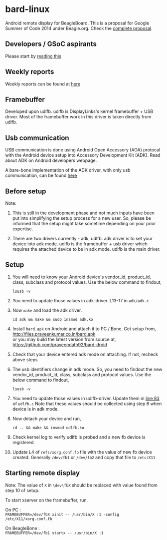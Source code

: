 bard-linux
=========================
Android remote display for BeagleBoard. This is a proposal 
for Google Summer of Code 2014 under Beagle.org. Check the [complete proposal][1].

Developers / GSoC aspirants
-----------------------------
Please start by [reading this][2]


Weekly reports
-------------------
Weekly reports can be found at [here][3]


Framebuffer
-------------------
Developed upon udlfb. udlfb is DisplayLinks's kernel framebuffer + USB driver. 
Most of the framebuffer work in this driver is taken directly from udlfb.


Usb communication
-------------------
USB communication is done using Android Open Accessory (AOA) protocal with the
Android device setup into Accessory Development Kit (ADK). Read about ADK on 
Android developers webpage. 

A bare-bone implementation of the ADK driver, with only usb communication, can 
be found [here][4]


Before setup
-------------------
Note: <br/>

1. This is still in the development phase and not much inputs have been put into simplifying 
the setup process for a new user. So, please be informed that the setup might take sometime 
depending on your prior expertise.

2. There are two drivers currently - adk, udlfb. adk driver is to set your device
into adk mode. udlfb is the framebuffer + usb driver which requires the attached
device to be in adk mode. udlfb is the main driver.


Setup
-------------------

1. You will need to know your Android device's vendor_id, product_id, class, subclass
and protocol values. Use the below command to findout,
   
    ```lsusb -v```

2. You need to update those values in adk-driver. L13-17 in ```adk/adk.c```

3. Now ```make``` and load the adk driver.

    ```cd adk && make && sudo insmod adk.ko```

4. Install ```bard.apk``` on Android and attach it to PC / Bone. Get setup from, <br/>
   <http://files.praveenkumar.co.in/bard.apk> <br/>
or you may build the latest version from source at, <br/>
<https://github.com/praveendath92/bard-droid>

5. Check that your device entered adk mode on attaching. If not, recheck above steps

6. The usb identifiers change in adk mode. So, you need to findout the new vendor_id, 
product_id, class, subclass and protocol values. Use the below command to findout,

    ```lsusb -v```
    
7. You need to update those values in udlfb-driver. Update them in [line 83][5] of ```udlfb.c``` Note
that these values should be collected using step 6 when device is in adk mode.

8. Now detach your device and run,

    ```cd .. && make && insmod udlfb.ko```
    
9. Check kernel log to verify udlfb is probed and a new fb device is registered.

10. Update L4 of ```refs/xorg.conf.fb``` file with the value of new fb device created. 
Generally ```/dev/fb1``` or ```/dev/fb2``` and copy that file to ```/etc/X11```


Starting remote display
-----------------------

Note: The value of ```X``` in ```\dev\fbX``` should be replaced with value found
from step 10 of setup.<br/>

To start xserver on the framebuffer, run, <br/>

On PC :<br/>
```FRAMEBUFFER=/dev/fbX xinit -- /usr/bin/X :1 -config /etc/X11/xorg.conf.fb```
    
On BeagleBone :<br/>
```FRAMEBUFFER=/dev/fb1 startx -- /usr/bin/X :1```
    
[1]: http://blog.praveenkumar.co.in/2014/05/gsoc-14-proposal-for-beagleorg
[2]: https://github.com/praveendath92/bard-linux/blob/master/documentation/dev.md
[3]: http://blog.praveenkumar.co.in/2014/05/beagle-gsoc-progress-tracking/
[4]: https://github.com/praveendath92/adk-driver
[5]: https://github.com/praveendath92/bard-linux/blob/master/udlfb.c#L83
